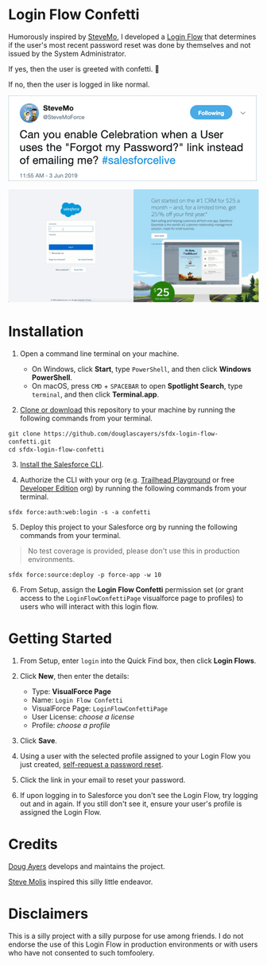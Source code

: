 # Login Flow Confetti

Humorously inspired by [SteveMo](https://twitter.com/SteveMoForce/status/1135590776036057089),
I developed a [Login Flow](https://developer.salesforce.com/docs/atlas.en-us.securityImplGuide.meta/securityImplGuide/security_login_flow_create.htm)
that determines if the user's most recent password reset was done by themselves and not issued by the System Administrator.

If yes, then the user is greeted with confetti. 🎉

If no, then the user is logged in like normal.

![screenshot](images/stevemo.png)

![screenshot](images/login-flow-confetti.gif)


# Installation

1. Open a command line terminal on your machine.
    * On Windows, click **Start**, type `PowerShell`, and then click **Windows PowerShell**.
    * On macOS, press `CMD` + `SPACEBAR` to open **Spotlight Search**, type `terminal`, and then click **Terminal.app**.

2. [Clone or download](https://help.github.com/en/articles/cloning-a-repository) this repository to your machine by running the following commands from your terminal.

```
git clone https://github.com/douglascayers/sfdx-login-flow-confetti.git
cd sfdx-login-flow-confetti
```

3. [Install the Salesforce CLI](https://developer.salesforce.com/tools/sfdxcli).

4. Authorize the CLI with your org (e.g. [Trailhead Playground](https://trailhead.salesforce.com/content/learn/modules/trailhead_playground_management) or free [Developer Edition](https://developer.salesforce.com/signup?d=70130000000td6N) org) by running the following commands from your terminal.

```
sfdx force:auth:web:login -s -a confetti
```

5. Deploy this project to your Salesforce org by running the following commands from your terminal.

> No test coverage is provided, please don't use this in production environments.

```
sfdx force:source:deploy -p force-app -w 10
```

6. From Setup, assign the **Login Flow Confetti** permission set (or grant access to the `LoginFlowConfettiPage` visualforce page to profiles) to users who will interact with this login flow.


# Getting Started

1. From Setup, enter `login` into the Quick Find box, then click **Login Flows**.

2. Click **New**, then enter the details:
    - Type: **VisualForce Page**
    - Name: `Login Flow Confetti`
    - VisualForce Page: `LoginFlowConfettiPage`
    - User License: *choose a license*
    - Profile: *choose a profile*

3. Click **Save**.

4. Using a user with the selected profile assigned to your Login Flow you just created, [self-request a password reset](https://login.salesforce.com/secur/forgotpassword.jsp).

5. Click the link in your email to reset your password.

6. If upon logging in to Salesforce you don't see the Login Flow, try logging out and in again. If you still don't see it, ensure your user's profile is assigned the Login Flow.


# Credits

[Doug Ayers](https://douglascayers.com/) develops and maintains the project.

[Steve Molis](https://twitter.com/SteveMoForce) inspired this silly little endeavor.


# Disclaimers

This is a silly project with a silly purpose for use among friends.
I do not endorse the use of this Login Flow in production environments
or with users who have not consented to such tomfoolery.
